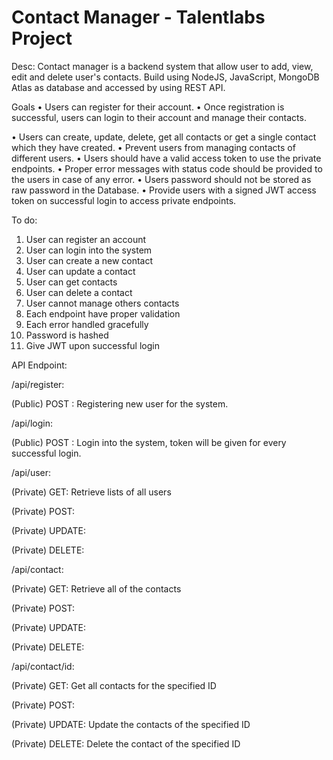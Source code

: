 # Contact Manager - Talentlabs Project

Desc:
Contact manager is a backend system that allow user to add, view, edit and delete user's contacts.
Build using NodeJS, JavaScript, MongoDB Atlas as database and accessed by using REST API.

Goals
• Users can register for their account.
• Once registration is successful, users can login to their account and manage
their contacts.

• Users can create, update, delete, get all contacts or get a single contact which
they have created.
• Prevent users from managing contacts of different users.
• Users should have a valid access token to use the private endpoints.
• Proper error messages with status code should be provided to the users in case
of any error.
• Users password should not be stored as raw password in the Database.
• Provide users with a signed JWT access token on successful login to access
private endpoints.

To do:

1. User can register an account
2. User can login into the system
3. User can create a new contact
4. User can update a contact
5. User can get contacts
6. User can delete a contact
7. User cannot manage others contacts
8. Each endpoint have proper validation
9. Each error handled gracefully
10. Password is hashed
11. Give JWT upon successful login

API Endpoint:

/api/register:

(Public) POST : Registering new user for the system.


/api/login:

(Public) POST : Login into the system, token will be given for every successful login.


/api/user:

(Private) GET: Retrieve lists of all users

(Private) POST: 

(Private) UPDATE:

(Private) DELETE:


/api/contact:

(Private) GET: Retrieve all of the contacts

(Private) POST:

(Private) UPDATE:

(Private) DELETE:


/api/contact/id:

(Private) GET: Get all contacts for the specified ID

(Private) POST: 

(Private) UPDATE: Update the contacts of the specified ID

(Private) DELETE: Delete the contact of the specified ID
